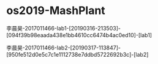 # os2019-MashPlant
李晨昊-2017011466-lab1-[20190316-213503]-[094f39b98eaada438e1bb4610cc6474b4ac0ed10]-[lab1]

李晨昊-2017011466-lab2-[20190317-113847]-[950fe512d0e5c7c1e1112738e7ddbd5722692b3c]-[lab2]
